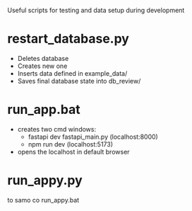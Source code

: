 Useful scripts for testing and data setup during development



# restart_database.py

- Deletes database
- Creates new one
- Inserts data defined in example_data/
- Saves final database state into db_review/



# run_app.bat

- creates two cmd windows:
    - fastapi dev fastapi_main.py  (localhost:8000)
    - npm run dev (localhost:5173)
- opens the localhost in default browser

# run_appy.py 

to samo co run_appy.bat